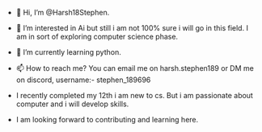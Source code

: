 - 👋 Hi, I’m @Harsh18Stephen.
- 👀 I’m interested in Ai but still i am not 100% sure i will go in this field. I am in sort of exploring computer science phase.
- 🌱 I’m currently learning python. 
- 📫 How to reach me? You can email me on harsh.stephen189 or DM me on discord, username:- stephen_189696 


- I recently completed my 12th i am new to cs. But i am passionate about computer and i will develop skills.
- I am looking forward to contributing and learning here.                                     

